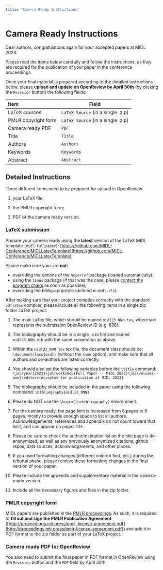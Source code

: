 ```yaml
---
title: "Camera Ready Instructions"
---
```

# Camera Ready Instructions

Dear authors, congratulations again for your accepted papers at MIDL 2023.

Please read the items below carefully and follow the instructions, as they are required for the publication of your paper in the conference proceedings.

Once your final material is prepared according to the detailed instructions below, please **upload and update on OpenReview by April 30th** (by clicking the `Revision` button) the following fields:

<center>

| Item | Field |
|:------|-------|
| LaTeX sources | `LaTeX Source` (in a single .zip) |
| PMLR copyright form | `LaTeX Source` (in a single .zip) |
| Camera ready PDF | `PDF` |
| Title | `Title` |
| Authors | `Authors` |
| Keywords | `Keywords` |
| Abstract | `Abstract` |

</center>


## Detailed Instructions

Three different items need to be prepared for upload in OpenReview:

1. your LaTeX file;

1. the PMLR copyright form;

1. PDF of the camera ready version.


### LaTeX submission
Prepare your camera ready using the **latest** version of the LaTeX MIDL template (`midl-fullpaper`):  [https://github.com/MIDL-Conference/MIDLLatexTemplate](https://github.com/MIDL-Conference/MIDLLatexTemplate)

Please make sure your are **not:**

- overriding the options of the `hyperref` package (loaded automatically);
- using the `times` package (if that was the case, please [contact the program chairs](mailto:pc@2023.midl.io) as soon as possible);
- overriding the bibligraphystyle (defined in `midl.cls`).

After making sure that your project compiles correctly with the standard `pdflatex` compiler, please include all the following items in a single zip folder LaTeX project:

1. The main LaTex file, which should be named `midl23_NNN.tex`, where `NNN` represents the submission OpenReview ID (e.g. 638).

1. The bibliography should be in a single `.bib` file and named `midl23_NNN.bib` with the same convention as above.

1. Within the `midl23_NNN.tex` tex file, the document class should be: `\documentclass{midl}` (without the `anon` option), and make sure that all authors and co-authors are listed correctly.

1. You should also set the following variables before the `\title` command: `\jmlryear{2023}\jmlrworkshop{Full Paper -- MIDL 2023}\jmlrvolume{-- nnn}\editors{Accepted for publication at MIDL 2023}`

1. The bibliography should be included in the paper using the following command: `\bibliography{midl23_NNN}`

1. Please do NOT use the `\begin{thebibliography}` environment.

1. For the camera ready, the page limit is increased from 8 pages to 9 pages, mostly to provide enough space to list all authors. Acknowledgements, references and appendix do not count toward that limit, and can appear on pages 10+.

1. Please be sure to check the author/institution list on the title page is de-anonymized, as well as any previously anonymized citations, github repos, data sources, acknowledgements, and other places.

1. If you used formatting changes (different colored font, etc.) during the rebuttal phase, please remove these formatting changes in the final version of your paper.

1. Please include the appendix and supplementary material in the camera-ready version.

1. Include all the necessary figures and files in the zip folder.


### PMLR copyright form
MIDL papers are published in the [PMLR proceedings](https://proceedings.mlr.press/). As such, it is required to **fill out and sign the PMLR Publication Agreement** ([http://proceedings.mlr.press/pmlr-license-agreement.pdf](http://proceedings.mlr.press/pmlr-license-agreement.pdf)) and add it in PDF format to the zip folder as part of your LaTeX project.


### Camera ready PDF for OpenReview

You also need to submit the final paper in PDF format in OpenReview using the `Revision` button and the `PDF` field by April 30th.
